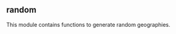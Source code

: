 ## random

<div class="badges"><div class="core"></div></div>

This module contains functions to generate random geographies.
